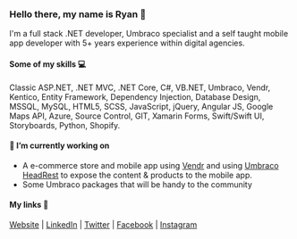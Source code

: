 ### Hello there, my name is Ryan 👋
I'm a full stack .NET developer, Umbraco specialist and a self taught mobile app developer with 5+ years experience within digital agencies.

#### Some of my skills 💻
Classic ASP.NET, .NET MVC, .NET Core, C#, VB.NET, Umbraco, Vendr, Kentico, Entity Framework, Dependency Injection, Database Design, MSSQL, MySQL, HTML5, SCSS, JavaScript, jQuery, Angular JS, Google Maps API, Azure, Source Control, GIT, Xamarin Forms, Swift/Swift UI, Storyboards, Python, Shopify.

#### 🔭 I’m currently working on
- A e-commerce store and mobile app using [Vendr](https://vendr.net/) and using [Umbraco HeadRest](https://github.com/mattbrailsford/umbraco-headrest) to expose the content & products to the mobile app.
- Some Umbraco packages that will be handy to the community

#### My links 🔗
[Website](https://www.ryanhelmn.co.uk) | [LinkedIn](https://www.linkedin.com/in/ryan-helmn-438b0b162/) | [Twitter](https://twitter.com/ryanhelmn) | [Facebook](https://www.facebook.com/ryanhelmndev) | [Instagram](https://www.instagram.com/ryanhelmndev/)

<!--
**RyanHelmn/RyanHelmn** is a ✨ _special_ ✨ repository because its `README.md` (this file) appears on your GitHub profile.

Here are some ideas to get you started:

- 🔭 I’m currently working on ...
- 🌱 I’m currently learning ...
- 👯 I’m looking to collaborate on ...
- 🤔 I’m looking for help with ...
- 💬 Ask me about ...
- 📫 How to reach me: ...
- 😄 Pronouns: ...
- ⚡ Fun fact: ...
-->
